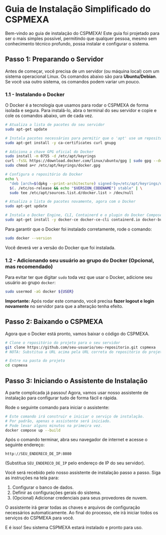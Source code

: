 # Guia de Instalação Simplificado do CSPMEXA

Bem-vindo ao guia de instalação do CSPMEXA! Este guia foi projetado para ser o mais simples possível, permitindo que qualquer pessoa, mesmo sem conhecimento técnico profundo, possa instalar e configurar o sistema.

## Passo 1: Preparando o Servidor

Antes de começar, você precisa de um servidor (ou máquina local) com um sistema operacional Linux. Os comandos abaixo são para **Ubuntu/Debian**. Se você usa outro sistema, os comandos podem variar um pouco.

### 1.1 - Instalando o Docker

O Docker é a tecnologia que usamos para rodar o CSPMEXA de forma isolada e segura. Para instalá-lo, abra o terminal do seu servidor e copie e cole os comandos abaixo, um de cada vez.

```bash
# Atualiza a lista de pacotes do seu servidor
sudo apt-get update

# Instala pacotes necessários para permitir que o 'apt' use um repositório sobre HTTPS
sudo apt-get install -y ca-certificates curl gnupg

# Adiciona a chave GPG oficial do Docker
sudo install -m 0755 -d /etc/apt/keyrings
curl -fsSL https://download.docker.com/linux/ubuntu/gpg | sudo gpg --dearmor -o /etc/apt/keyrings/docker.gpg
sudo chmod a+r /etc/apt/keyrings/docker.gpg

# Configura o repositório do Docker
echo \
  "deb [arch=$(dpkg --print-architecture) signed-by=/etc/apt/keyrings/docker.gpg] https://download.docker.com/linux/ubuntu \
  $(. /etc/os-release && echo "$VERSION_CODENAME") stable" | \
  sudo tee /etc/apt/sources.list.d/docker.list > /dev/null

# Atualiza a lista de pacotes novamente, agora com o Docker
sudo apt-get update

# Instala o Docker Engine, CLI, Containerd e o plugin do Docker Compose
sudo apt-get install -y docker-ce docker-ce-cli containerd.io docker-buildx-plugin docker-compose-plugin
```

Para garantir que o Docker foi instalado corretamente, rode o comando:
```bash
sudo docker --version
```
Você deverá ver a versão do Docker que foi instalada.

### 1.2 - Adicionando seu usuário ao grupo do Docker (Opcional, mas recomendado)

Para evitar ter que digitar `sudo` toda vez que usar o Docker, adicione seu usuário ao grupo `docker`:

```bash
sudo usermod -aG docker ${USER}
```

**Importante:** Após rodar este comando, você precisa **fazer logout e login novamente** no servidor para que a alteração tenha efeito.

## Passo 2: Baixando o CSPMEXA

Agora que o Docker está pronto, vamos baixar o código do CSPMEXA.

```bash
# Clone o repositório do projeto para o seu servidor
git clone https://github.com/seu-usuario/seu-repositorio.git cspmexa
# NOTA: Substitua a URL acima pela URL correta do repositório do projeto.

# Entre na pasta do projeto
cd cspmexa
```

## Passo 3: Iniciando o Assistente de Instalação

A parte complicada já passou! Agora, vamos usar nosso assistente de instalação para configurar tudo de forma fácil e rápida.

Rode o seguinte comando para iniciar o assistente:

```bash
# Este comando irá construir e iniciar o serviço de instalação.
# Por padrão, apenas o assistente será iniciado.
# Pode levar alguns minutos na primeira vez.
docker compose up --build
```

Após o comando terminar, abra seu navegador de internet e acesse o seguinte endereço:

`http://SEU_ENDERECO_DE_IP:8080`

(Substitua `SEU_ENDERECO_DE_IP` pelo endereço de IP do seu servidor).

Você será recebido pelo nosso assistente de instalação passo a passo. Siga as instruções na tela para:
1.  Configurar o banco de dados.
2.  Definir as configurações gerais do sistema.
3.  (Opcional) Adicionar credenciais para seus provedores de nuvem.

O assistente irá gerar todas as chaves e arquivos de configuração necessários automaticamente. Ao final do processo, ele irá iniciar todos os serviços do CSPMEXA para você.

E é isso! Seu sistema CSPMEXA estará instalado e pronto para uso.
